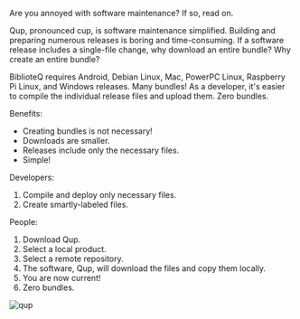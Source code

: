 Are you annoyed with software maintenance? If so, read on.

Qup, pronounced cup, is software maintenance simplified. Building and
preparing numerous releases is boring and time-consuming. If a software
release includes a single-file change, why download an entire bundle?
Why create an entire bundle?

BiblioteQ requires Android, Debian Linux, Mac, PowerPC Linux,
Raspberry Pi Linux, and Windows releases. Many bundles! As a developer,
it's easier to compile the individual release files and upload them.
Zero bundles.

Benefits:
<ul>
<li>Creating bundles is not necessary!</li>
<li>Downloads are smaller.</li>
<li>Releases include only the necessary files.</li>
<li>Simple!</li>
</ul>

Developers:
<ol>
<li>Compile and deploy only necessary files.</li>
<li>Create smartly-labeled files.</li>
</ol>

People:
<ol>
<li>Download Qup.</li>
<li>Select a local product.</li>
<li>Select a remote repository.</li>
<li>The software, Qup, will download the files and copy them locally.</li>
<li>You are now current!</li>
<li>Zero bundles.</li>
</ol>

![qup](https://github.com/user-attachments/assets/ca2133b1-7b79-4bf0-8673-e4e67b21089d)
